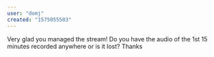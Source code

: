 ```yaml
---
user: "domj"
created: "1575055503"
---
```


Very glad you managed the stream! Do you have the audio of the 1st 15 minutes recorded anywhere or is it lost? Thanks
